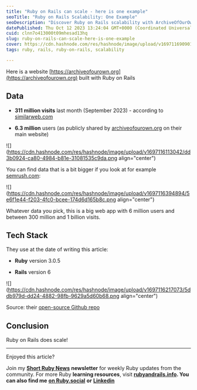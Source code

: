 ```yaml
---
title: "Ruby on Rails can scale - here is one example"
seoTitle: "Ruby on Rails Scalability: One Example"
seoDescription: "Discover Ruby on Rails scalability with ArchiveOfOurOwn.org, a high-traffic web app boasting 6 million users and 311 million monthly visits"
datePublished: Thu Oct 12 2023 13:24:04 GMT+0000 (Coordinated Universal Time)
cuid: clnn7o413000t09mhesad13hq
slug: ruby-on-rails-can-scale-here-is-one-example
cover: https://cdn.hashnode.com/res/hashnode/image/upload/v1697116909014/9e10318c-6fe5-4467-906b-3bf5da644f3e.png
tags: ruby, rails, ruby-on-rails, scalability

---
```


Here is a website [https://archiveofourown.org](https://archiveofourown.org) built with Ruby on Rails

## Data

* **311 million visits** last month (September 2023) - according to [similarweb.com](https://www.similarweb.com/website/archiveofourown.org/)
    
* **6.3 million** users (as publicly shared by [archiveofourown.org](https://archiveofourown.org) on their main website)
    

![](https://cdn.hashnode.com/res/hashnode/image/upload/v1697116113042/dd3b0924-ca80-4984-b81e-31081535c9da.png align="center")

You can find data that is a bit bigger if you look at for example [semrush.com](https://www.semrush.com/website/archiveofourown.org/overview/):

![](https://cdn.hashnode.com/res/hashnode/image/upload/v1697116394894/5e6f1e44-f203-4fc0-bcee-174d6d165b8c.png align="center")

Whatever data you pick, this is a big web app with 6 million users and between 300 million and 1 billion visits.

## Tech Stack

They use at the date of writing this article:

* **Ruby** version 3.0.5
    
* **Rails** version 6
    

![](https://cdn.hashnode.com/res/hashnode/image/upload/v1697116217073/5ddb979d-dd24-4882-98fb-9629a5d60b68.png align="center")

Source: their [open-source Github repo](https://github.com/otwcode/otwarchive)

## Conclusion

Ruby on Rails does scale!

---

Enjoyed this article?

Join my [**Short Ruby News**](https://shortruby.com/) **newsletter** for weekly Ruby updates from the community. For more Ruby **learning resources**, visit [**rubyandrails.info**](http://rubyandrails.info)**. You can also find me** [**on Ruby.social**](http://onRuby.social) **or** [**Linkedin**](https://linkedin.com/in/lucianghinda)